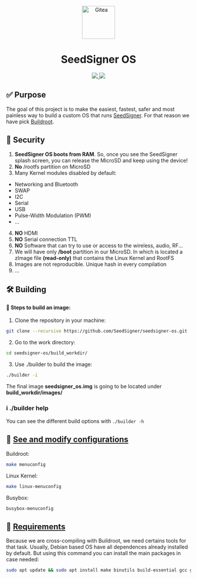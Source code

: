 <p align="center">
  <a href="https://seedsigner.com/">
    <img alt="Gitea" src="docs/img/logo.png" width="90"/>
  </a>
</p>
<h1 align="center">SeedSigner OS</h1>

<p align="center">
  <a href="https://opensource.org/licenses/MIT" title="License: MIT">
    <img src="https://img.shields.io/badge/License-MIT-blue.svg">
  </a>
  <a href="" title="Twitter">
  <img src="https://img.shields.io/twitter/follow/seedsigner?style=social">
  </a>
  
</p>


## ✅ Purpose

The goal of this project is to make the easiest, fastest, safer and most painless way to build a custom OS that runs <a href="https://seedsigner.com">SeedSigner</a>. For that reason we have pick <a href="https://www.buildroot.org">Buildroot</a>.

## 🛂 Security
1. **SeedSigner OS boots from RAM**. So, once you see the SeedSigner splash screen, you can release the MicroSD and keep using the device!
2. **No** /rootfs partition on MicroSD
3. Many Kernel modules disabled by default:
  - Networking and Bluetooth
  - SWAP
  - I2C
  - Serial
  - USB
  - Pulse-Width Modulation (PWM)
  - ...
4. **NO** HDMI
5. **NO** Serial connection TTL
6. **NO** Software that can try to use or access to the wireless, audio, RF...
7. We will have only **/boot** partition in our MicroSD. In which is located a zImage file **(read-only)** that contains the Linux Kernel and RootFS
8. Images are not reproducible. Unique hash in every compilation
9. ...

## 🛠 Building

#### 🔧 Steps to build an image:
1. Clone the repository in your machine:
```bash
git clone --recursive https://github.com/SeedSigner/seedsigner-os.git
```
2. Go to the work directory:
```bash
cd seedsigner-os/build_workdir/
```
3. Use ./builder to build the image:
```bash
./builder -i
```

The final image **seedsigner_os.img** is going to be located under **build_workdir/images/**

### ℹ️ ./builder help
You can see the different build options with `./builder -h`

## 📝 <a href="https://www.buildroot.org/downloads/manual/manual.html#_buildroot_quick_start">See and modify configurations</a>
Buildroot:
```bash
make menuconfig
```

Linux Kernel:
```bash
make linux-menuconfig
```

Busybox:
```bash
busybox-menuconfig
```

## 📑 <a href="https://www.buildroot.org/downloads/manual/manual.html#requirement">Requirements</a>
Because we are cross-compiling with Buildroot, we need certains tools for that task.
Usually, Debian based OS have all dependences already installed by default. But using this command you can install the main packages in case needed:

```bash
sudo apt update && sudo apt install make binutils build-essential gcc g++ patch gzip bzip2 perl tar cpio unzip rsync file bc
```
